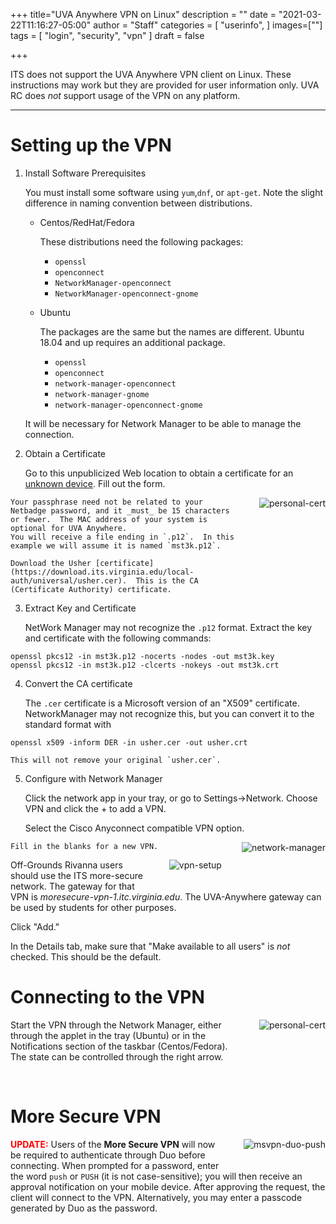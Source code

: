 +++
title="UVA Anywhere VPN on Linux"
description = ""
date = "2021-03-22T11:16:27-05:00"
author = "Staff"
categories = [
  "userinfo",
]
images=[""]
tags = [
  "login",
  "security",
  "vpn"
]
draft = false

+++

<p class=lead>ITS does not support the UVA Anywhere VPN client on Linux.  These instructions may work but they are provided for user information only.  UVA RC does <em>not</em> support usage of the VPN on any platform.</p>

- - -

# Setting up the VPN

1. Install Software Prerequisites

    You must install some software using `yum`,`dnf`, or `apt-get`.  Note the slight difference in naming convention between distributions.

    - Centos/RedHat/Fedora

        These distributions need the following packages:

        - `openssl`
        - `openconnect`
        - `NetworkManager-openconnect`
        - `NetworkManager-openconnect-gnome`

    - Ubuntu

        The packages are the same but the names are different.  Ubuntu 18.04 and up requires an additional package.

        - `openssl`
        - `openconnect`
        - `network-manager-openconnect`
        - `network-manager-gnome`
        - `network-manager-openconnect-gnome`

    It will be necessary for Network Manager to be able to manage the connection.

2. Obtain a Certificate

    Go to this unpublicized Web location to obtain a certificate for an [unknown device](https://cloud.securew2.com/public/82116/limited/?device=Unknown).  Fill out the form.  
<img src="/images/linux/cert-unknown-os.png" alt="personal-cert" style="max-width:30%; float:right; margin-left:2rem; margin-bottom:2rem;" />

    Your passphrase need not be related to your Netbadge password, and it _must_ be 15 characters or fewer.  The MAC address of your system is optional for UVA Anywhere.
    You will receive a file ending in `.p12`.  In this example we will assume it is named `mst3k.p12`.

    Download the Usher [certificate](https://download.its.virginia.edu/local-auth/universal/usher.cer).  This is the CA (Certificate Authority) certificate.

3. Extract Key and Certificate

    NetWork Manager may not recognize the `.p12` format.  Extract the key and certificate with the following commands:
```
openssl pkcs12 -in mst3k.p12 -nocerts -nodes -out mst3k.key
openssl pkcs12 -in mst3k.p12 -clcerts -nokeys -out mst3k.crt
```

4. Convert the CA certificate

    The `.cer` certificate is a Microsoft version of an "X509" certificate.  NetworkManager may not recognize this, but you can convert it to the standard format with
```
openssl x509 -inform DER -in usher.cer -out usher.crt
```
    This will not remove your original `usher.cer`.

5. Configure with Network Manager

    Click the network app in your tray, or go to Settings->Network.  Choose VPN and click the + to add a VPN.

    Select the Cisco Anyconnect compatible VPN option.
<img src="/images/linux/network-manager-linux.png" alt="network-manager" style="max-width:30%; float:right; margin-left:2rem; margin-bottom:2rem;" />

    Fill in the blanks for a new VPN.

<img src="/images/linux/vpn-setup-linux.png" alt="vpn-setup" style="max-width:30%; float:right; margin-left:2rem; margin-bottom:2rem;" />

Off-Grounds Rivanna users should use the ITS more-secure network. The gateway for that VPN is *moresecure-vpn-1.itc.virginia.edu*.  The UVA-Anywhere gateway can be used by students for other purposes.

Click "Add."

In the Details tab, make sure that "Make available to all users" is *not* checked.  This should be the default.

# Connecting to the VPN

<img src="/images/linux/running-uva-anywhere.png" alt="personal-cert" style="max-width:30%; float:right; margin-left:2rem; margin-bottom:2rem;" />

Start the VPN through the Network Manager, either through the applet in the tray (Ubuntu) or in the Notifications section of the taskbar (Centos/Fedora).  The state can be controlled through the right arrow.

<br clear=all />

# More Secure VPN

<img src="/images/linux/linux-msn-vpn.png" alt="msvpn-duo-push" style="max-width:30%; float:right; margin-left:2rem; margin-bottom:2rem;" />

<b style="color:red;">UPDATE:</b> Users of the **More Secure VPN** will now be required to authenticate through Duo before connecting.  When prompted for a password, enter the word `push` or `PUSH` (it is not case-sensitive); you will then receive an approval notification on your mobile device.  After approving the request, the client will connect to the VPN.  Alternatively, you may enter a passcode generated by Duo as the password.  
<br clear=all />

